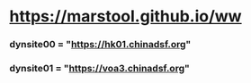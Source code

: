 # https://marstool.github.io/ww

### dynsite00 = "https://hk01.chinadsf.org"
### dynsite01 = "https://voa3.chinadsf.org"
